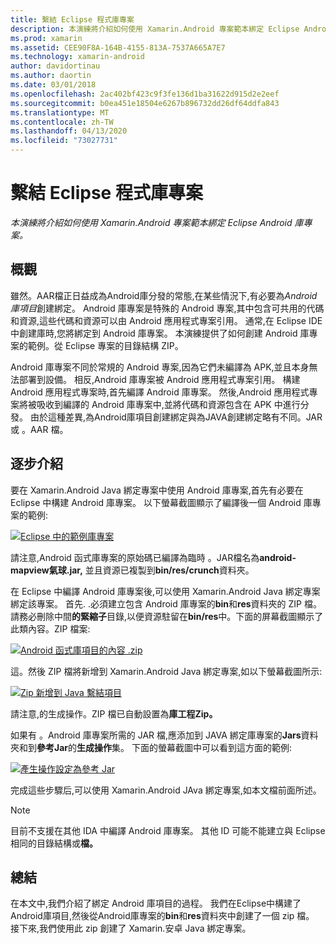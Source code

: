 ```yaml
---
title: 繫結 Eclipse 程式庫專案
description: 本演練將介紹如何使用 Xamarin.Android 專案範本綁定 Eclipse Android 庫專案。
ms.prod: xamarin
ms.assetid: CEE90F8A-164B-4155-813A-7537A665A7E7
ms.technology: xamarin-android
author: davidortinau
ms.author: daortin
ms.date: 03/01/2018
ms.openlocfilehash: 2ac402bf423c9f3fe136d1ba31622d915d2e2eef
ms.sourcegitcommit: b0ea451e18504e6267b896732dd26df64ddfa843
ms.translationtype: MT
ms.contentlocale: zh-TW
ms.lasthandoff: 04/13/2020
ms.locfileid: "73027731"
---
```

# <a name="binding-an-eclipse-library-project"></a>繫結 Eclipse 程式庫專案

_本演練將介紹如何使用 Xamarin.Android 專案範本綁定 Eclipse Android 庫專案。_

## <a name="overview"></a>概觀

雖然。AAR檔正日益成為Android庫分發的常態,在某些情況下,有必要為*Android庫項目*創建綁定。 Android 庫專案是特殊的 Android 專案,其中包含可共用的代碼和資源,這些代碼和資源可以由 Android 應用程式專案引用。 通常,在 Eclipse IDE 中創建庫時,您將綁定到 Android 庫專案。
本演練提供了如何創建 Android 庫專案的範例。從 Eclipse 專案的目錄結構 ZIP。

Android 庫專案不同於常規的 Android 專案,因為它們未編譯為 APK,並且本身無法部署到設備。 相反,Android 庫專案被 Android 應用程式專案引用。 構建 Android 應用程式專案時,首先編譯 Android 庫專案。 然後,Android 應用程式專案將被吸收到編譯的 Android 庫專案中,並將代碼和資源包含在 APK 中進行分發。 由於這種差異,為Android庫項目創建綁定與為JAVA創建綁定略有不同。JAR 或 。AAR 檔。

## <a name="walkthrough"></a>逐步介紹

要在 Xamarin.Android Java 綁定專案中使用 Android 庫專案,首先有必要在 Eclipse 中構建 Android 庫專案。 以下螢幕截圖顯示了編譯後一個 Android 庫專案的範例: 

[![Eclipse 中的範例庫專案](binding-a-library-project-images/build-lib-in-eclipse.png)](binding-a-library-project-images/build-lib-in-eclipse.png#lightbox)

請注意,Android 函式庫專案的原始碼已編譯為臨時 。JAR檔名為**android-mapview氣球.jar,** 並且資源已複製到**bin/res/crunch**資料夾。 

在 Eclipse 中編譯 Android 庫專案後,可以使用 Xamarin.Android Java 綁定專案綁定該專案。 首先. .必須建立包含 Android 庫專案的**bin**和**res**資料夾的 ZIP 檔。 請務必刪除中間**的緊縮子**目錄,以便資源駐留在**bin/res**中。下面的屏幕截圖顯示了此類內容。ZIP 檔案: 

[![Android 函式庫項目的內容 .zip](binding-a-library-project-images/contents-of-zip-file.png)](binding-a-library-project-images/contents-of-zip-file.png#lightbox)

這。然後 ZIP 檔將新增到 Xamarin.Android Java 綁定專案,如以下螢幕截圖所示:

[![Zip 新增到 Java 繫結項目](binding-a-library-project-images/zip-in-binding-project.png)](binding-a-library-project-images/zip-in-binding-project.png#lightbox)

請注意,的生成操作。ZIP 檔已自動設置為**庫工程Zip。**

如果有 。Android 庫專案所需的 JAR 檔,應添加到 JAVA 綁定庫專案的**Jars**資料夾和到**參考Jar**的**生成操作**集。 下面的螢幕截圖中可以看到這方面的範例: 

[![產生操作設定為參考 Jar](binding-a-library-project-images/set-to-referencejar.png)](binding-a-library-project-images/set-to-referencejar.png#lightbox)

完成這些步驟后,可以使用 Xamarin.Android JAva 綁定專案,如本文檔前面所述。

> [!NOTE]
> 目前不支援在其他 IDA 中編譯 Android 庫專案。 其他 ID 可能不能建立與 Eclipse 相同的目錄結構或**檔。** 

## <a name="summary"></a>總結

在本文中,我們介紹了綁定 Android 庫項目的過程。 我們在Eclipse中構建了Android庫項目,然後從Android庫專案的**bin**和**res**資料夾中創建了一個 zip 檔。 接下來,我們使用此 zip 創建了 Xamarin.安卓 Java 綁定專案。 
